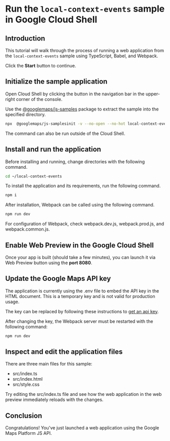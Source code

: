# Run the `local-context-events` sample in Google Cloud Shell

<walkthrough-tutorial-duration duration="10"/>

## Introduction

This tutorial will walk through the process of running a web application from
the `local-context-events` sample using TypeScript, Babel, and Webpack.

Click the **Start** button to continue.

## Initialize the sample application

Open Cloud Shell by clicking the
<walkthrough-cloud-shell-icon></walkthrough-cloud-shell-icon> button in the
navigation bar in the upper-right corner of the console.

Use the [@googlemaps/js-samples](https://www.npmjs.com/package/@googlemaps/js-samples) package to 
extract the sample into the specified directory.

```bash
npx  @googlemaps/js-samplesinit -v --no-open --no-hot local-context-events ~/local-context-events
```

The command can also be run outside of the Cloud Shell.

## Install and run the application

Before installing and running, change directories with the following command.

```bash
cd ~/local-context-events
```

To install the application and its requirements, run the following command.

```bash
npm i
```

After installation, Webpack can be called using the following command.

```bash
npm run dev
```

For configuration of Webpack, check
<walkthrough-editor-open-file filePath="local-context-events/webpack.dev.js">webpack.dev.js</walkthrough-editor-open-file>,
<walkthrough-editor-open-file filePath="local-context-events/webpack.prod.js">webpack.prod.js</walkthrough-editor-open-file>,
and
<walkthrough-editor-open-file filePath="local-context-events/webpack.common.js">webpack.common.js</walkthrough-editor-open-file>.

## Enable Web Preview in the Google Cloud Shell

Once your app is built (should take a few minutes), you can launch it via
<walkthrough-spotlight-pointer target="cloudshell" spotlightId="devshell-web-preview-button">Web
Preview button</walkthrough-spotlight-pointer> using the **port 8080**.

## Update the Google Maps API key

The application is currently using the
<walkthrough-editor-open-file filePath="local-context-events/.env">.env</walkthrough-editor-open-file>
file to embed the API key in the HTML document. This is a temporary key and is
not valid for production usage.

The key can be replaced by following these instructions to
[get an api key](https://developers.google.com/maps/documentation/javascript/get-api-key).

After changing the key, the Webpack server must be restarted with the following
command:

```bash
npm run dev
```

## Inspect and edit the application files

There are three main files for this sample:

*   <walkthrough-editor-open-file filePath="local-context-events/src/index.ts">src/index.ts</walkthrough-editor-open-file>
*   <walkthrough-editor-open-file filePath="local-context-events/src/index.html">src/index.html</walkthrough-editor-open-file>
*   <walkthrough-editor-open-file filePath="local-context-events/src/style.css">src/style.css</walkthrough-editor-open-file>

Try editing the <walkthrough-editor-open-file filePath="local-context-events/src/index.ts">src/index.ts</walkthrough-editor-open-file> file and see how the web application in the web preview immediately reloads with the changes.

## Conclusion

<walkthrough-conclusion-trophy></walkthrough-conclusion-trophy>

Congratulations! You've just launched a web application using the Google Maps
Platform JS API.
